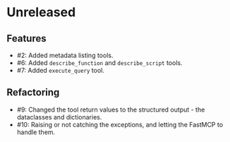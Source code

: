 # Unreleased

## Features

* #2: Added metadata listing tools.
* #6: Added `describe_function` and `describe_script` tools.
* #7: Added `execute_query` tool.

## Refactoring

* #9: Changed the tool return values to the structured output - the dataclasses and dictionaries.
* #10: Raising or not catching the exceptions, and letting the FastMCP to handle them.
